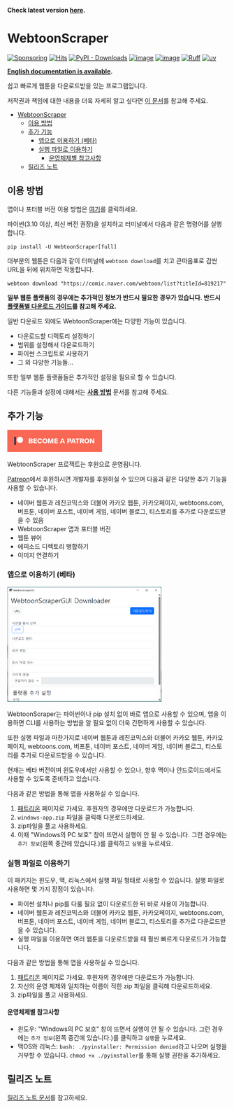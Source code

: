 **Check latest version [here](https://github.com/ilotoki0804/WebtoonScraper).**
# WebtoonScraper

[![Sponsoring](https://img.shields.io/badge/Sponsoring-Patreon-blue?logo=patreon&logoColor=white)](https://www.patreon.com/ilotoki0804)
[![Hits](https://hits.seeyoufarm.com/api/count/incr/badge.svg?url=https%3A%2F%2Fgithub.com%2Filotoki0804%2FWebtoonScraper&count_bg=%2379C83D&title_bg=%23555555&icon=&icon_color=%23E7E7E7&title=hits&edge_flat=false)](https://github.com/ilotoki0804/WebtoonScraper)
[![PyPI - Downloads](https://img.shields.io/pypi/dm/WebtoonScraper)](https://pypi.org/project/WebtoonScraper/)
[![image](https://img.shields.io/pypi/l/WebtoonScraper.svg)](https://github.com/ilotoki0804/WebtoonScraper/blob/main/LICENSE)
[![image](https://img.shields.io/pypi/pyversions/WebtoonScraper.svg)](https://pypi.org/project/WebtoonScraper/)
[![Ruff](https://img.shields.io/endpoint?url=https://raw.githubusercontent.com/astral-sh/ruff/main/assets/badge/v2.json)](https://github.com/ilotoki0804/WebtoonScraper/blob/main/pyproject.toml)
[![uv](https://img.shields.io/endpoint?url=https://raw.githubusercontent.com/astral-sh/uv/main/assets/badge/v0.json)](https://github.com/ilotoki0804/WebtoonScraper/blob/main/pyproject.toml)

**[English documentation is available](https://github.com/ilotoki0804/WebtoonScraper/blob/main/docs/README-en.md).**

쉽고 빠르게 웹툰을 다운로드받을 있는 프로그램입니다.

저작권과 책임에 대한 내용을 더욱 자세히 알고 싶다면 [이 문서](https://github.com/ilotoki0804/WebtoonScraper/blob/main/docs/copyright.md)를 참고해 주세요.

* [WebtoonScraper](#webtoonscraper)
    * [이용 방법](#이용-방법)
    * [추가 기능](#추가-기능)
        * [앱으로 이용하기 (베타)](#앱으로-이용하기-베타)
        * [실행 파일로 이용하기](#실행-파일로-이용하기)
            * [운영체제별 참고사항](#운영체제별-참고사항)
    * [릴리즈 노트](#릴리즈-노트)

## 이용 방법

앱이나 포터블 버전 이용 방법은 [여기](#앱으로-이용하기-베타)를 클릭하세요.

파이썬(3.10 이상, 최신 버전 권장)을 설치하고 터미널에서 다음과 같은 명령어를 실행합니다.

```console
pip install -U WebtoonScraper[full]
```

대부분의 웹툰은 다음과 같이 터미널에 `webtoon download`를 치고 큰따옴표로 감싼 URL을 뒤에 위치하면 작동합니다.

```console
webtoon download "https://comic.naver.com/webtoon/list?titleId=819217"
```

**일부 웹툰 플랫폼의 경우에는 추가적인 정보가 반드시 필요한 경우가 있습니다. 반드시 [플랫폼별 다운로드 가이드](https://github.com/ilotoki0804/WebtoonScraper/blob/main/docs/platforms.md)를 참고해 주세요.**

일반 다운로드 외에도 WebtoonScraper에는 다양한 기능이 있습니다.

* 다운로드할 디렉토리 설정하기
* 범위를 설정해서 다운로드하기
* 파이썬 스크립트로 사용하기
* 그 외 다양한 기능들...

또한 일부 웹툰 플랫폼들은 추가적인 설정을 필요로 할 수 있습니다.

다른 기능들과 설정에 대해서는 **[사용 방법](https://github.com/ilotoki0804/WebtoonScraper/blob/main/docs/how-to-use.md)** 문서를 참고해 주세요.

## 추가 기능

[![BECOME A PATREON](https://github.com/ilotoki0804/WebtoonScraper/blob/main/images/patreon.png)](https://www.patreon.com/ilotoki0804)

WebtoonScraper 프로젝트는 후원으로 운영됩니다.

[Patreon](https://www.patreon.com/ilotoki0804)에서 후원하시면 개발자를 후원하실 수 있으며 다음과 같은 다양한 추가 기능을 사용할 수 있습니다.

* 네이버 웹툰과 레진코믹스와 더불어 카카오 웹툰, 카카오페이지, webtoons.com, 버프툰, 네이버 포스트, 네이버 게임, 네이버 블로그, 티스토리를 추가로 다운로드받을 수 있음
* WebtoonScraper 앱과 포터블 버전
* 웹툰 뷰어
* 에피소드 디렉토리 병합하기
* 이미지 연결하기

### 앱으로 이용하기 (베타)

[<img src="https://raw.githubusercontent.com/ilotoki0804/WebtoonScraper/main/images/gui.png" width="70%">](https://www.patreon.com/ilotoki0804)

WebtoonScraper는 파이썬이나 pip 설치 없이 바로 앱으로 사용할 수 있으며,
앱을 이용하면 CLI를 사용하는 방법을 알 필요 없이 더욱 간편하게 사용할 수 있습니다.

또한 실행 파일과 마찬가지로 네이버 웹툰과 레진코믹스와 더불어 카카오 웹툰, 카카오페이지, webtoons.com, 버프툰, 네이버 포스트, 네이버 게임, 네이버 블로그, 티스토리를 추가로 다운로드받을 수 있습니다.

현재는 베타 버전이며 윈도우에서만 사용할 수 있으나, 향후 맥이나 안드로이드에서도 사용할 수 있도록 준비하고 있습니다.

다음과 같은 방법을 통해 앱을 사용하실 수 있습니다.

1. [패트리온](https://www.patreon.com/ilotoki0804) 페이지로 가세요. 후원자의 경우에만 다운로드가 가능합니다.
1. `windows-app.zip` 파일을 클릭해 다운로드하세요.
1. zip파일을 풀고 사용하세요.
1. 이때 "Windows의 PC 보호" 창이 뜨면서 실행이 안 될 수 있습니다. 그런 경우에는 `추가 정보`(왼쪽 중간에 있습니다.)를 클릭하고 `실행`을 누르세요.

### 실행 파일로 이용하기

이 패키지는 윈도우, 맥, 리눅스에서 실행 파일 형태로 사용할 수 있습니다.
실행 파일로 사용하면 몇 가지 장점이 있습니다.

* 파이썬 설치나 pip를 다룰 필요 없이 다운로드한 뒤 바로 사용이 가능합니다.
* 네이버 웹툰과 레진코믹스와 더불어 카카오 웹툰, 카카오페이지, webtoons.com, 버프툰, 네이버 포스트, 네이버 게임, 네이버 블로그, 티스토리를 추가로 다운로드받을 수 있습니다.
* 실행 파일을 이용하면 여러 웹툰을 다운로드받을 때 훨씬 빠르게 다운로드가 가능합니다.

다음과 같은 방법을 통해 앱을 사용하실 수 있습니다.

1. [패트리온](https://www.patreon.com/ilotoki0804) 페이지로 가세요. 후원자의 경우에만 다운로드가 가능합니다.
1. 자신의 운영 체제와 일치하는 이름이 적힌 zip 파일을 클릭해 다운로드하세요.
1. zip파일을 풀고 사용하세요.

#### 운영체제별 참고사항

* 윈도우: "Windows의 PC 보호" 창이 뜨면서 실행이 안 될 수 있습니다. 그런 경우에는 `추가 정보`(왼쪽 중간에 있습니다.)를 클릭하고 `실행`을 누르세요.
* 맥OS와 리눅스: `bash: ./pyinstaller: Permission denied`라고 나오며 실행을 거부할 수 있습니다. `chmod +x ./pyinstaller`를 통해 실행 권한을 추가하세요.

## 릴리즈 노트

[릴리즈 노트 문서](https://github.com/ilotoki0804/WebtoonScraper/blob/main/docs/releases.md)를 참고하세요.
